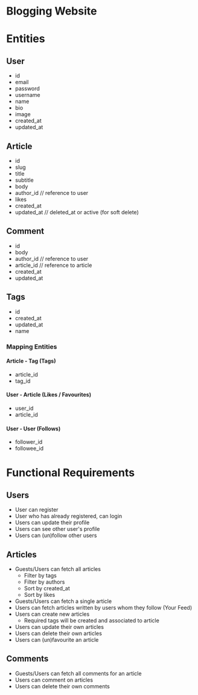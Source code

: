 # Blogging Website

# Entities

## User

-   id
-   email
-   password
-   username
-   name
-   bio
-   image
-   created_at
-   updated_at

## Article

-   id
-   slug
-   title
-   subtitle
-   body
-   author_id // reference to user
-   likes
-   created_at
-   updated_at // deleted_at or active (for soft delete)

## Comment

-   id
-   body
-   author_id // reference to user
-   article_id // reference to article
-   created_at
-   updated_at

## Tags

-   id
-   created_at
-   updated_at
-   name

### Mapping Entities

#### Article - Tag (Tags)

-   article_id
-   tag_id

#### User - Article (Likes / Favourites)

-   user_id
-   article_id

#### User - User (Follows)

-   follower_id
-   followee_id

# Functional Requirements

## Users

-   User can register
-   User who has already registered, can login
-   Users can update their profile
-   Users can see other user's profile
-   Users can (un)follow other users

## Articles

-   Guests/Users can fetch all articles
    -   Filter by tags
    -   Filter by authors
    -   Sort by created_at
    -   Sort by likes
-   Guests/Users can fetch a single article
-   Users can fetch articles written by users whom they follow (Your Feed)
-   Users can create new articles
    -   Required tags will be created and associated to article
-   Users can update their own articles
-   Users can delete their own articles
-   Users can (un)favourite an article

## Comments

-   Guests/Users can fetch all comments for an article
-   Users can comment on articles
-   Users can delete their own comments
